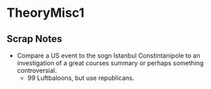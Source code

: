 # TheoryMisc1

## Scrap Notes

* Compare a US event to the sogn Istanbul Constintanipole to an investigation of a great courses summary or perhaps something controversial.&#x20;
  * 99 Luftbaloons, but use republicans.

